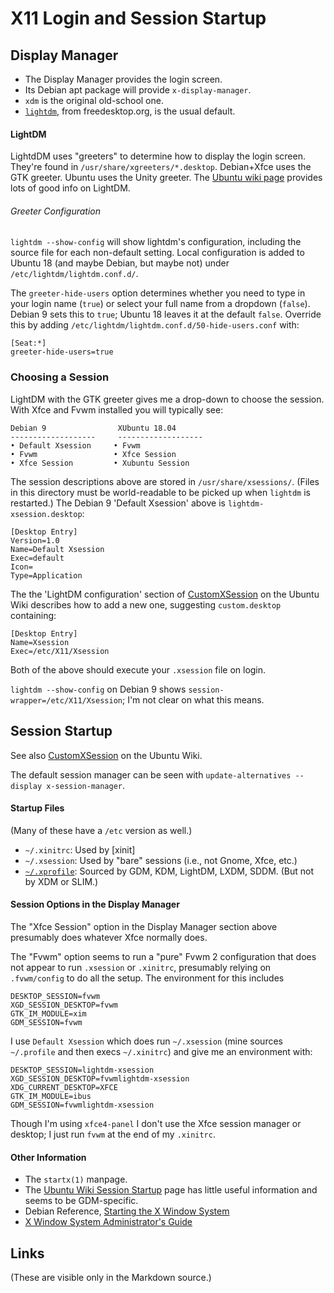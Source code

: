 X11 Login and Session Startup
=============================

Display Manager
---------------

* The Display Manager provides the login screen.
* Its Debian apt package will provide `x-display-manager`.
* `xdm` is the original old-school one.
* [`lightdm`], from freedesktop.org, is the usual default.

#### LightDM

LightdDM uses "greeters" to determine how to display the login screen.
They're found in `/usr/share/xgreeters/*.desktop`. Debian+Xfce uses
the GTK greeter. Ubuntu uses the Unity greeter. The [Ubuntu wiki
page][uw-lightdm] provides lots of good info on LightDM.

###### Greeter Configuration

`lightdm --show-config` will show lightdm's configuration, including
the source file for each non-default setting. Local configuration is
added to Ubuntu 18 (and maybe Debian, but maybe not) under
`/etc/lightdm/lightdm.conf.d/`.

The `greeter-hide-users` option determines whether you need to type in
your login name (`true`) or select your full name from a dropdown
(`false`). Debian 9 sets this to `true`; Ubuntu 18 leaves it at the
default `false`. Override this by adding
`/etc/lightdm/lightdm.conf.d/50-hide-users.conf` with:

    [Seat:*]
    greeter-hide-users=true

### Choosing a Session

LightDM with the GTK greeter gives me a drop-down to choose the
session. With Xfce and Fvwm installed you will typically see:

    Debian 9                XUbuntu 18.04
    -------------------     -------------------
    • Default Xsession     • Fvwm
    • Fvwm                 • Xfce Session
    • Xfce Session         • Xubuntu Session

The session descriptions above are stored in `/usr/share/xsessions/`.
(Files in this directory must be world-readable to be picked up when
`lightdm` is restarted.) The Debian 9 'Default Xsession' above is
`lightdm-xsession.desktop`:

    [Desktop Entry]
    Version=1.0
    Name=Default Xsession
    Exec=default
    Icon=
    Type=Application

The the 'LightDM configuration' section of [CustomXSession] on the
Ubuntu Wiki describes how to add a new one, suggesting
`custom.desktop` containing:

    [Desktop Entry]
    Name=Xsession
    Exec=/etc/X11/Xsession

Both of the above should execute your `.xsession` file on login.

`lightdm --show-config` on Debian 9 shows `session-wrapper=/etc/X11/Xsession`;
I'm not clear on what this means.


Session Startup
---------------

See also [CustomXSession] on the Ubuntu Wiki.

The default session manager can be seen with
`update-alternatives --display x-session-manager`.

#### Startup Files

(Many of these have a `/etc` version as well.)

* `~/.xinitrc`: Used by [xinit]
* `~/.xsession`: Used by "bare" sessions (i.e., not Gnome, Xfce, etc.)
* [`~/.xprofile`]: Sourced by GDM, KDM, LightDM, LXDM, SDDM. (But not
  by XDM or SLIM.)

#### Session Options in the Display Manager

The "Xfce Session" option in the Display Manager section above
presumably does whatever Xfce normally does.

The "Fvwm" option seems to run a "pure" Fvwm 2 configuration that does
not appear to run `.xsession` or `.xinitrc`, presumably relying on
`.fvwm/config` to do all the setup. The environment for this includes

    DESKTOP_SESSION=fvwm
    XGD_SESSION_DESKTOP=fvwm
    GTK_IM_MODULE=xim
    GDM_SESSION=fvwm

I use `Default Xsession` which does run `~/.xsession` (mine sources
`~/.profile` and then execs `~/.xinitrc`) and give me an environment with:

    DESKTOP_SESSION=lightdm-xsession
    XGD_SESSION_DESKTOP=fvwmlightdm-xsession
    XDG_CURRENT_DESKTOP=XFCE
    GTK_IM_MODULE=ibus
    GDM_SESSION=fvwmlightdm-xsession

Though I'm using `xfce4-panel` I don't use the Xfce session manager
or desktop; I just run `fvwm` at the end of my `.xinitrc`.

#### Other Information

* The `startx(1)` manpage.
* The [Ubuntu Wiki Session Startup][uw-ses-start] page has little
  useful information and seems to be GDM-specific.
* Debian Reference, [Starting the X Window System][debref-startx]
* [X Window System Administrator's Guide][x11-admin-guide]


Links
-----

(These are visible only in the Markdown source.)

[`lightdm`]: https://freedesktop.org/wiki/Software/LightDM/
[uw-lightdm]: https://wiki.ubuntu.com/LightDM
[CustomXSession]: https://wiki.ubuntu.com/CustomXSession
[`xinit`]: https://wiki.archlinux.org/index.php/Xinit
[`~/.xprofile`]: https://wiki.archlinux.org/index.php/Xprofile
[uw-ses-start]: https://wiki.ubuntu.com/X/Config/SessionStartup
[debref-startx]: https://www.debian.org/doc/manuals/debian-reference/ch07.en.html#_starting_the_x_window_system
[x11-admin-guide]: https://archive.org/details/xwindowsystemadm08muimiss
